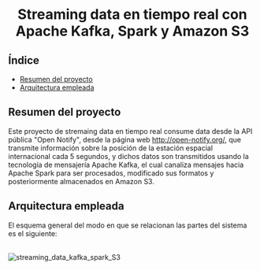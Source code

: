 <h1 align="center"> Streaming data en tiempo real con Apache Kafka, Spark y Amazon S3 </h1>

## Índice

- [Resumen del proyecto](#Resumen-del-proyecto)
- [Arquitectura empleada](#Arquitectura-empleada)

## Resumen del proyecto
Este proyecto de stremaing data en tiempo real consume data desde la API pública "Open Notify", desde la página web http://open-notify.org/, que transmite información sobre la posición de la estación espacial internacional cada 5 segundos, y dichos datos son transmitidos usando la tecnología de mensajería Apache Kafka, el cual canaliza mensajes hacia Apache Spark para ser procesados, modificado sus formatos y posteriormente almacenados en Amazon S3.

## Arquitectura empleada
El esquema general del modo en que se relacionan las partes del sistema es el siguiente:
<br/><br/>

![streaming_data_kafka_spark_S3](https://github.com/Cris-Neumann/Streaming-data-with-Kafka-Spark-and-Amazon-S3/assets/99703152/6ac753d1-a994-4223-b315-69f56adcbf1c)
